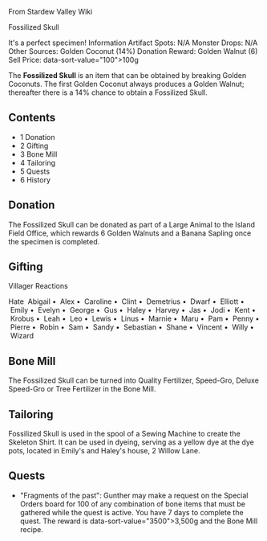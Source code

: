 From Stardew Valley Wiki

Fossilized Skull

It's a perfect specimen! Information Artifact Spots: N/A Monster Drops: N/A Other Sources: Golden Coconut (14%) Donation Reward: Golden Walnut (6) Sell Price: data-sort-value="100"&gt;100g

The **Fossilized Skull** is an item that can be obtained by breaking Golden Coconuts. The first Golden Coconut always produces a Golden Walnut; thereafter there is a 14% chance to obtain a Fossilized Skull.

## Contents

- 1 Donation
- 2 Gifting
- 3 Bone Mill
- 4 Tailoring
- 5 Quests
- 6 History

## Donation

The Fossilized Skull can be donated as part of a Large Animal to the Island Field Office, which rewards 6 Golden Walnuts and a Banana Sapling once the specimen is completed.

## Gifting

Villager Reactions

Hate  Abigail •  Alex •  Caroline •  Clint •  Demetrius •  Dwarf •  Elliott •  Emily •  Evelyn •  George •  Gus •  Haley •  Harvey •  Jas •  Jodi •  Kent •  Krobus •  Leah •  Leo •  Lewis •  Linus •  Marnie •  Maru •  Pam •  Penny •  Pierre •  Robin •  Sam •  Sandy •  Sebastian •  Shane •  Vincent •  Willy •  Wizard

## Bone Mill

The Fossilized Skull can be turned into Quality Fertilizer, Speed-Gro, Deluxe Speed-Gro or Tree Fertilizer in the Bone Mill.

## Tailoring

Fossilized Skull is used in the spool of a Sewing Machine to create the Skeleton Shirt. It can be used in dyeing, serving as a yellow dye at the dye pots, located in Emily's and Haley's house, 2 Willow Lane.

## Quests

- "Fragments of the past": Gunther may make a request on the Special Orders board for 100 of any combination of bone items that must be gathered while the quest is active. You have 7 days to complete the quest. The reward is data-sort-value="3500"&gt;3,500g and the Bone Mill recipe.